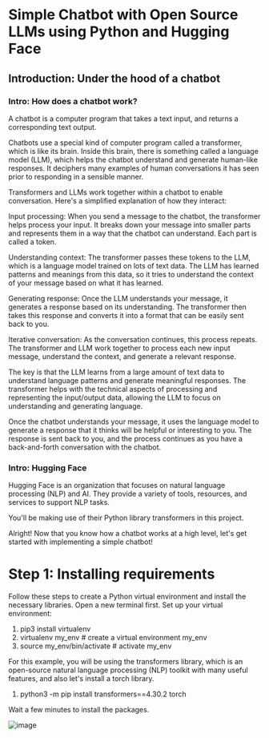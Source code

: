 # Simple Chatbot with Open Source LLMs using Python and Hugging Face

## Introduction: Under the hood of a chatbot
### Intro: How does a chatbot work?
A chatbot is a computer program that takes a text input, and returns a corresponding text output.

Chatbots use a special kind of computer program called a transformer, which is like its brain. Inside this brain, there is something called a language model (LLM), which helps the chatbot understand and generate human-like responses. It deciphers many examples of human conversations it has seen prior to responding in a sensible manner.

Transformers and LLMs work together within a chatbot to enable conversation. Here's a simplified explanation of how they interact:

Input processing: When you send a message to the chatbot, the transformer helps process your input. It breaks down your message into smaller parts and represents them in a way that the chatbot can understand. Each part is called a token.

Understanding context: The transformer passes these tokens to the LLM, which is a language model trained on lots of text data. The LLM has learned patterns and meanings from this data, so it tries to understand the context of your message based on what it has learned.

Generating response: Once the LLM understands your message, it generates a response based on its understanding. The transformer then takes this response and converts it into a format that can be easily sent back to you.

Iterative conversation: As the conversation continues, this process repeats. The transformer and LLM work together to process each new input message, understand the context, and generate a relevant response.

The key is that the LLM learns from a large amount of text data to understand language patterns and generate meaningful responses. The transformer helps with the technical aspects of processing and representing the input/output data, allowing the LLM to focus on understanding and generating language.

Once the chatbot understands your message, it uses the language model to generate a response that it thinks will be helpful or interesting to you. The response is sent back to you, and the process continues as you have a back-and-forth conversation with the chatbot.

### Intro: Hugging Face
Hugging Face is an organization that focuses on natural language processing (NLP) and AI. They provide a variety of tools, resources, and services to support NLP tasks.

You'll be making use of their Python library transformers in this project.

Alright! Now that you know how a chatbot works at a high level, let's get started with implementing a simple chatbot!


# Step 1: Installing requirements
Follow these steps to create a Python virtual environment and install the necessary libraries. Open a new terminal first.
Set up your virtual environment:

  1. pip3 install virtualenv
  2. virtualenv my_env # create a virtual environment my_env
  3. source my_env/bin/activate # activate my_env

For this example, you will be using the transformers library, which is an open-source natural language processing (NLP) toolkit with many useful features, and also let's install a torch library.

  1. python3 -m pip install transformers==4.30.2 torch

Wait a few minutes to install the packages.

![image](https://github.com/user-attachments/assets/68a2f024-2d63-4e16-8c96-d200ecbfc409)



